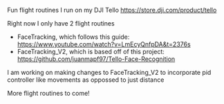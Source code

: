 Fun flight routines I run on my DJI Tello
https://store.dji.com/product/tello

Right now I only have 2 flight routines

- FaceTracking, which follows this guide: https://www.youtube.com/watch?v=LmEcyQnfpDA&t=2376s
- FaceTracking_V2, which is based off of this project: https://github.com/juanmapf97/Tello-Face-Recognition


I am working on making changes to FaceTracking_V2 to incorporate pid controller like movements as oppossed to just distance

More flight routines to come! 
